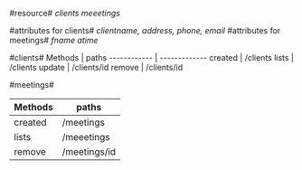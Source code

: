 #resource#
*clients*
*meeetings*

#attributes for clients#
  *clientname,*
  *address,*
  *phone,*
  *email*
#attributes for meetings#
*fname*
*atime*

#clients#
  Methods      | paths
  ------------ | -------------
  created  | /clients
  lists | /clients
  update | /clients/id
  remove | /clients/id

#meetings#

  Methods      | paths
  ------------ | -------------
  created  | /meetings
  lists | /meeetings
  remove | /meetings/id

